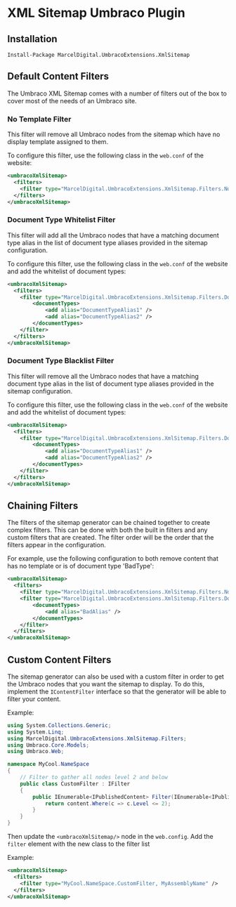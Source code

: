 # XML Sitemap Umbraco Plugin
## Installation
`Install-Package MarcelDigital.UmbracoExtensions.XmlSitemap`
## Default Content Filters
The Umbraco XML Sitemap comes with a number of filters out of the box to cover most of the needs of an Umbraco site.
### No Template Filter
This filter will remove all Umbraco nodes from the sitemap which have no display template assigned to them. 

To configure this filter, use the following class in the `web.conf` of the website:
```xml
<umbracoXmlSitemap>
  <filters>
    <filter type="MarcelDigital.UmbracoExtensions.XmlSitemap.Filters.NoTemplateFilter, MarcelDigital.UmbracoExtensions.XmlSitemap" />
  </filters>
</umbracoXmlSitemap>
```

### Document Type Whitelist Filter
This filter will add all the Umbraco nodes that have a matching document type alias in the list of document type aliases provided
in the sitemap configuration. 

To configure this filter, use the following class in the `web.conf` of the website and add the whitelist of document types:
```xml
<umbracoXmlSitemap>
  <filters>
    <filter type="MarcelDigital.UmbracoExtensions.XmlSitemap.Filters.DocumentTypeWhitelistFilter, MarcelDigital.UmbracoExtensions.XmlSitemap">
        <documentTypes>
            <add alias="DocumentTypeAlias1" />
            <add alias="DocumentTypeAlias2" />
        </documentTypes>
    </filter>
  </filters>
</umbracoXmlSitemap>
```

### Document Type Blacklist Filter
This filter will remove all the Umbraco nodes that have a matching document type alias in the list of document type aliases provided
in the sitemap configuration. 

To configure this filter, use the following class in the `web.conf` of the website and add the whitelist of document types:
```xml
<umbracoXmlSitemap>
  <filters>
    <filter type="MarcelDigital.UmbracoExtensions.XmlSitemap.Filters.DocumentTypeBlacklistFilter, MarcelDigital.UmbracoExtensions.XmlSitemap">
        <documentTypes>
            <add alias="DocumentTypeAlias1" />
            <add alias="DocumentTypeAlias2" />
        </documentTypes>
    </filter>
  </filters>
</umbracoXmlSitemap>
```
## Chaining Filters
The filters of the sitemap generator can be chained together to create complex filters. This can be done with both the built
in filters and any custom filters that are created. The filter order will be the order that the filters appear in the configuration.

For example, use the following configuration to both remove content that has no template or is of document type 'BadType':
```xml
<umbracoXmlSitemap>
  <filters>
    <filter type="MarcelDigital.UmbracoExtensions.XmlSitemap.Filters.NoTemplateFilter, MarcelDigital.UmbracoExtensions.XmlSitemap" />
    <filter type="MarcelDigital.UmbracoExtensions.XmlSitemap.Filters.DocumentTypeBlacklistFilter, MarcelDigital.UmbracoExtensions.XmlSitemap">
        <documentTypes>
            <add alias="BadAlias" />
        </documentTypes>
    </filter>
  </filters>
</umbracoXmlSitemap>
```
## Custom Content Filters
The sitemap generator can also be used with a custom filter in order to get the Umbraco nodes that you want
the sitemap to display. To do this, implement the `IContentFilter` interface so that the generator will be 
able to filter your content.

Example:

```csharp
using System.Collections.Generic;
using System.Linq;
using MarcelDigital.UmbracoExtensions.XmlSitemap.Filters;
using Umbraco.Core.Models;
using Umbraco.Web;

namespace MyCool.NameSpace
{
    // Filter to gather all nodes level 2 and below
    public class CustomFilter : IFilter
    {
        public IEnumerable<IPublishedContent> Filter(IEnumerable<IPublishedContent> content) {
            return content.Where(c => c.Level <= 2);
        }
    }
}
```

Then update the `<umbracoXmlSitemap/>` node in the `web.config`. Add the `filter` element with the new class to
the filter list
    
Example:

```xml
<umbracoXmlSitemap>
  <filters>
    <filter type="MyCool.NameSpace.CustomFilter, MyAssemblyName" />
  </filters>
</umbracoXmlSitemap>
```